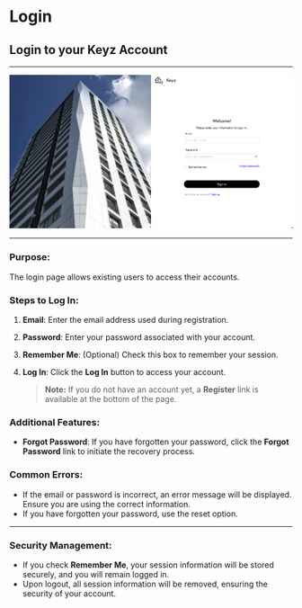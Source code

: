 # Login

## Login to your Keyz Account

---

![Keyz Login Form](../../Images/login.png)

---

### Purpose:

The login page allows existing users to access their accounts.

### Steps to Log In:

1. **Email**: Enter the email address used during registration.
2. **Password**: Enter your password associated with your account.
3. **Remember Me**: (Optional) Check this box to remember your session.
4. **Log In**: Click the **Log In** button to access your account.

   > **Note:** If you do not have an account yet, a **Register** link is available at the bottom of the page.

### Additional Features:

- **Forgot Password**: If you have forgotten your password, click the **Forgot Password** link to initiate the recovery process.

### Common Errors:

- If the email or password is incorrect, an error message will be displayed. Ensure you are using the correct information.
- If you have forgotten your password, use the reset option.

---

### Security Management:

- If you check **Remember Me**, your session information will be stored securely, and you will remain logged in.
- Upon logout, all session information will be removed, ensuring the security of your account.
